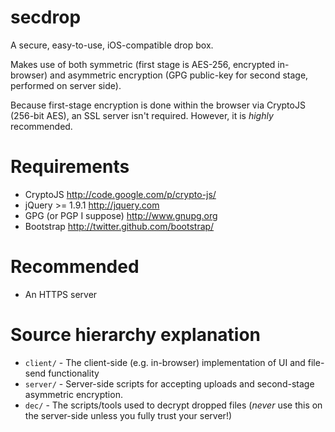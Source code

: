secdrop
=======

A secure, easy-to-use, iOS-compatible drop box. 

Makes use of both symmetric (first stage is AES-256, encrypted in-browser) and asymmetric encryption (GPG public-key for second stage, performed on server side).

Because first-stage encryption is done within the browser via CryptoJS (256-bit AES), an SSL server isn't required. However, it is _highly_ recommended.

Requirements
============

* CryptoJS <http://code.google.com/p/crypto-js/>
* jQuery >= 1.9.1 <http://jquery.com>
* GPG (or PGP I suppose) <http://www.gnupg.org> 
* Bootstrap <http://twitter.github.com/bootstrap/>

Recommended
===========

* An HTTPS server

Source hierarchy explanation
============================

* `client/` - The client-side (e.g. in-browser) implementation of UI and file-send functionality
* `server/` - Server-side scripts for accepting uploads and second-stage asymmetric encryption.
* `dec/` - The scripts/tools used to decrypt dropped files (_never_ use this on the server-side unless you fully trust your server!)
